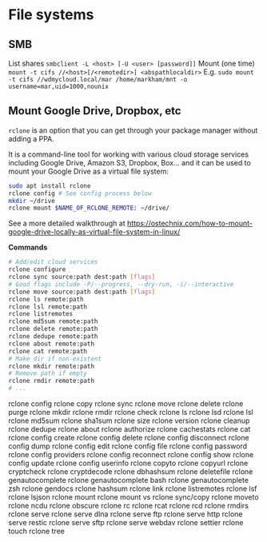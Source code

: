 # File systems

## SMB
List shares
`smbclient -L <host> [-U <user> [password]]`
Mount (one time)
`mount -t cifs //<host>[/<remotedir>] <abspathlocaldir>`
E.g.
`sudo mount -t cifs //wdmycloud.local/mar /home/markham/mnt -o username=mar,uid=1000,nounix`

## Mount Google Drive, Dropbox, etc
`rclone` is an option that you can get through your package manager without adding a PPA.

It is a command-line tool for working with various cloud storage services including Google Drive, Amazon S3, Dropbox, Box... and it can be used to mount your Google Drive as a virtual file system:
```bash
sudo apt install rclone
rclone config # See config process below
mkdir ~/drive
rclone mount $NAME_OF_RCLONE_REMOTE: ~/drive/
```

See a more detailed walkthrough at https://ostechnix.com/how-to-mount-google-drive-locally-as-virtual-file-system-in-linux/

**Commands**
```bash
# Add/edit cloud services
rclone configure
rclone sync source:path dest:path [flags]
# Good flags include -P/--progress, --dry-run, -i/--interactive
rclone move source:path dest:path [flags]
rclone ls remote:path
rclone lsl remote:path
rclone listremotes
rclone md5sum remote:path
rclone delete remote:path
rclone dedupe remote:path
rclone about remote:path
rclone cat remote:path
# Make dir if non-existent
rclone mkdir remote:path
# Remove path if empty
rclone rmdir remote:path
# ...
```

rclone config
rclone copy
rclone sync
rclone move
rclone delete
rclone purge
rclone mkdir
rclone rmdir
rclone check
rclone ls
rclone lsd
rclone lsl
rclone md5sum
rclone sha1sum
rclone size
rclone version
rclone cleanup
rclone dedupe
rclone about
rclone authorize
rclone cachestats
rclone cat
rclone config create
rclone config delete
rclone config disconnect
rclone config dump
rclone config edit
rclone config file
rclone config password
rclone config providers
rclone config reconnect
rclone config show
rclone config update
rclone config userinfo
rclone copyto
rclone copyurl
rclone cryptcheck
rclone cryptdecode
rclone dbhashsum
rclone deletefile
rclone genautocomplete
rclone genautocomplete bash
rclone genautocomplete zsh
rclone gendocs
rclone hashsum
rclone link
rclone listremotes
rclone lsf
rclone lsjson
rclone mount
rclone mount vs rclone sync/copy
rclone moveto
rclone ncdu
rclone obscure
rclone rc
rclone rcat
rclone rcd
rclone rmdirs
rclone serve
rclone serve dlna
rclone serve ftp
rclone serve http
rclone serve restic
rclone serve sftp
rclone serve webdav
rclone settier
rclone touch
rclone tree

